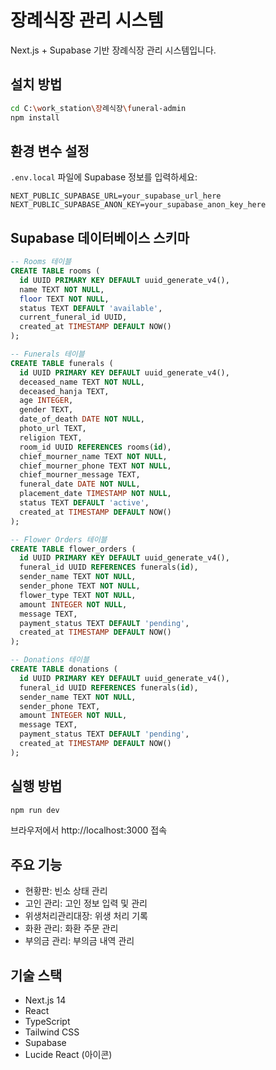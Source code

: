 # 장례식장 관리 시스템

Next.js + Supabase 기반 장례식장 관리 시스템입니다.

## 설치 방법

```bash
cd C:\work_station\장례식장\funeral-admin
npm install
```

## 환경 변수 설정

`.env.local` 파일에 Supabase 정보를 입력하세요:

```
NEXT_PUBLIC_SUPABASE_URL=your_supabase_url_here
NEXT_PUBLIC_SUPABASE_ANON_KEY=your_supabase_anon_key_here
```

## Supabase 데이터베이스 스키마

```sql
-- Rooms 테이블
CREATE TABLE rooms (
  id UUID PRIMARY KEY DEFAULT uuid_generate_v4(),
  name TEXT NOT NULL,
  floor TEXT NOT NULL,
  status TEXT DEFAULT 'available',
  current_funeral_id UUID,
  created_at TIMESTAMP DEFAULT NOW()
);

-- Funerals 테이블
CREATE TABLE funerals (
  id UUID PRIMARY KEY DEFAULT uuid_generate_v4(),
  deceased_name TEXT NOT NULL,
  deceased_hanja TEXT,
  age INTEGER,
  gender TEXT,
  date_of_death DATE NOT NULL,
  photo_url TEXT,
  religion TEXT,
  room_id UUID REFERENCES rooms(id),
  chief_mourner_name TEXT NOT NULL,
  chief_mourner_phone TEXT NOT NULL,
  chief_mourner_message TEXT,
  funeral_date DATE NOT NULL,
  placement_date TIMESTAMP NOT NULL,
  status TEXT DEFAULT 'active',
  created_at TIMESTAMP DEFAULT NOW()
);

-- Flower Orders 테이블
CREATE TABLE flower_orders (
  id UUID PRIMARY KEY DEFAULT uuid_generate_v4(),
  funeral_id UUID REFERENCES funerals(id),
  sender_name TEXT NOT NULL,
  sender_phone TEXT NOT NULL,
  flower_type TEXT NOT NULL,
  amount INTEGER NOT NULL,
  message TEXT,
  payment_status TEXT DEFAULT 'pending',
  created_at TIMESTAMP DEFAULT NOW()
);

-- Donations 테이블
CREATE TABLE donations (
  id UUID PRIMARY KEY DEFAULT uuid_generate_v4(),
  funeral_id UUID REFERENCES funerals(id),
  sender_name TEXT NOT NULL,
  sender_phone TEXT,
  amount INTEGER NOT NULL,
  message TEXT,
  payment_status TEXT DEFAULT 'pending',
  created_at TIMESTAMP DEFAULT NOW()
);
```

## 실행 방법

```bash
npm run dev
```

브라우저에서 http://localhost:3000 접속

## 주요 기능

- 현황판: 빈소 상태 관리
- 고인 관리: 고인 정보 입력 및 관리
- 위생처리관리대장: 위생 처리 기록
- 화환 관리: 화환 주문 관리
- 부의금 관리: 부의금 내역 관리

## 기술 스택

- Next.js 14
- React
- TypeScript
- Tailwind CSS
- Supabase
- Lucide React (아이콘)
